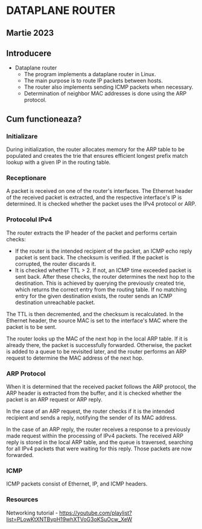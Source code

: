 # DATAPLANE ROUTER

Martie 2023
----------------------------------------------------------------------------------------------------
## Introducere

* Dataplane router
  *  The program implements a dataplane router in Linux.
  * The main purpose is to route IP packets between hosts.
  * The router also implements sending ICMP packets when necessary.
  * Determination of neighbor MAC addresses is done using the ARP protocol.

## Cum functioneaza?

### Initializare

During initialization, the router allocates memory for the ARP table to be populated and creates the trie that ensures efficient longest prefix match lookup with a given IP in the routing table.

### Receptionare

A packet is received on one of the router's interfaces. The Ethernet header of the received packet is extracted, and the respective interface's IP is determined. It is checked whether the packet uses the IPv4 protocol or ARP.

### Protocolul IPv4

The router extracts the IP header of the packet and performs certain checks:
* If the router is the intended recipient of the packet, an ICMP echo reply packet is sent back.
The checksum is verified. If the packet is corrupted, the router discards it.
* It is checked whether TTL > 2. If not, an ICMP time exceeded packet is sent back.
After these checks, the router determines the next hop to the destination. This is achieved by querying the previously created trie, which returns the correct entry from the routing table. If no matching entry for the given destination exists, the router sends an ICMP destination unreachable packet.

The TTL is then decremented, and the checksum is recalculated. In the Ethernet header, the source MAC is set to the interface's MAC where the packet is to be sent.

The router looks up the MAC of the next hop in the local ARP table. If it is already there, the packet is successfully forwarded. Otherwise, the packet is added to a queue to be revisited later, and the router performs an ARP request to determine the MAC address of the next hop.

### ARP Protocol

When it is determined that the received packet follows the ARP protocol, the ARP header is extracted from the buffer, and it is checked whether the packet is an ARP request or ARP reply.

In the case of an ARP request, the router checks if it is the intended recipient and sends a reply, notifying the sender of its MAC address.

In the case of an ARP reply, the router receives a response to a previously made request within the processing of IPv4 packets. The received ARP reply is stored in the local ARP table, and the queue is traversed, searching for all IPv4 packets that were waiting for this reply. Those packets are now forwarded.

### ICMP

ICMP packets consist of Ethernet, IP, and ICMP headers.

### Resources

Networking tutorial - https://youtube.com/playlist?list=PLowKtXNTBypH19whXTVoG3oKSuOcw_XeW





